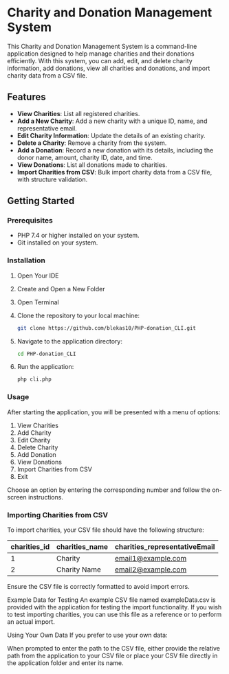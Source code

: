 # Charity and Donation Management System

This Charity and Donation Management System is a command-line application designed to help manage charities and their donations efficiently. With this system, you can add, edit, and delete charity information, add donations, view all charities and donations, and import charity data from a CSV file.

## Features

- **View Charities**: List all registered charities.
- **Add a New Charity**: Add a new charity with a unique ID, name, and representative email.
- **Edit Charity Information**: Update the details of an existing charity.
- **Delete a Charity**: Remove a charity from the system.
- **Add a Donation**: Record a new donation with its details, including the donor name, amount, charity ID, date, and time.
- **View Donations**: List all donations made to charities.
- **Import Charities from CSV**: Bulk import charity data from a CSV file, with structure validation.

## Getting Started

### Prerequisites

- PHP 7.4 or higher installed on your system.
- Git installed on your system.

### Installation

1. Open Your IDE
   
2. Create and Open a New Folder
   
3. Open Terminal

4. Clone the repository to your local machine:
    ```bash
    git clone https://github.com/blekas10/PHP-donation_CLI.git
   
5. Navigate to the application directory:
    ```bash
    cd PHP-donation_CLI

6. Run the application:
    ```bash
    php cli.php

### Usage

After starting the application, you will be presented with a menu of options:

1. View Charities
2. Add Charity
3. Edit Charity
4. Delete Charity
5. Add Donation
6. View Donations
7. Import Charities from CSV
8. Exit

Choose an option by entering the corresponding number and follow the on-screen instructions.

### Importing Charities from CSV

To import charities, your CSV file should have the following structure:

| charities_id | charities_name | charities_representativeEmail |
|--------------|----------------|-------------------------------|
| 1            | Charity   | email1@example.com            |
| 2            | Charity Name   | email2@example.com            |

Ensure the CSV file is correctly formatted to avoid import errors.

Example Data for Testing
An example CSV file named exampleData.csv is provided with the application for testing the import functionality. If you wish to test importing charities, you can use this file as a reference or to perform an actual import.

Using Your Own Data
If you prefer to use your own data:

When prompted to enter the path to the CSV file, either provide the relative path from the application to your CSV file or place your CSV file directly in the application folder and enter its name.